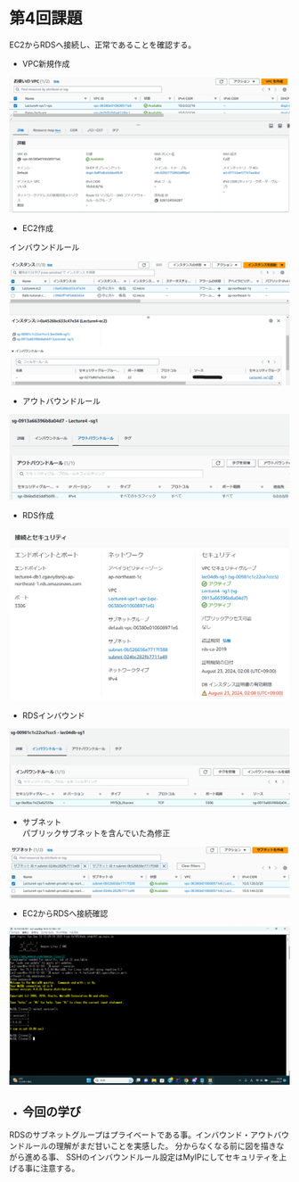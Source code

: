 # 第4回課題  
EC2からRDSへ接続し、正常であることを確認する。  
  
- VPC新規作成  
 
![VPC作成](./pict04/VPC作成.png)
  
- EC2作成  
  
インバウンドルール  

![EC2インスタンス](./pict04/EC2インスタンス.png)  
  
- アウトバウンドルール  
  
![EC2アウトバウンド](./pict04/EC2アウトバウンド.png)  

  
- RDS作成  

![訂正RDS](./pict04/訂正RDS.png)  
  
- RDSインバウンド  
  
![RDSインバウンド](./pict04/RDSインバウンド.png)
  
- サブネット  
パブリックサブネットを含んでいた為修正  

![サブネット](./pict04/サブネット.png)
  
- EC2からRDSへ接続確認  
  
![EC2からRDS接続成功](./pict04/EC2からRDS接続成功.png)  
  
 - ## 今回の学び  
RDSのサブネットグループはプライベートである事。インバウンド・アウトバウンドルールの理解がまだ甘いことを実感した。
分からなくなる前に図を描きながら進める事、
SSHのインバウンドルール設定はMyIPにしてセキュリティを上げる事に注意する。
